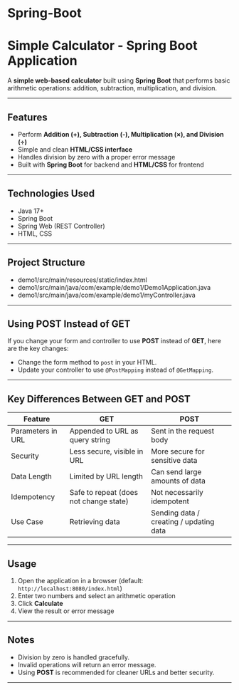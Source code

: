 # Spring-Boot
# Simple Calculator - Spring Boot Application

A **simple web-based calculator** built using **Spring Boot** that performs basic arithmetic operations: addition, subtraction, multiplication, and division.

---

## **Features**
- Perform **Addition (+), Subtraction (-), Multiplication (×), and Division (÷)**
- Simple and clean **HTML/CSS interface**
- Handles division by zero with a proper error message
- Built with **Spring Boot** for backend and **HTML/CSS** for frontend

---

## **Technologies Used**
- Java 17+
- Spring Boot
- Spring Web (REST Controller)
- HTML, CSS

---

## **Project Structure**

- demo1/src/main/resources/static/index.html
- demo1/src/main/java/com/example/demo1/Demo1Application.java
- demo1/src/main/java/com/example/demo1/myController.java



---

## **Using POST Instead of GET**
If you change your form and controller to use **POST** instead of **GET**, here are the key changes:

- Change the form method to `post` in your HTML.
- Update your controller to use `@PostMapping` instead of `@GetMapping`.

---

## **Key Differences Between GET and POST**

| Feature                  | GET                                      | POST                                      |
|---------------------------|-----------------------------------------|------------------------------------------|
| Parameters in URL         | Appended to URL as query string         | Sent in the request body                  |
| Security                  | Less secure, visible in URL             | More secure for sensitive data           |
| Data Length               | Limited by URL length                   | Can send large amounts of data           |
| Idempotency               | Safe to repeat (does not change state)  | Not necessarily idempotent               |
| Use Case                  | Retrieving data                         | Sending data / creating / updating data  |

---

## **Usage**
1. Open the application in a browser (default: `http://localhost:8080/index.html`)
2. Enter two numbers and select an arithmetic operation
3. Click **Calculate**
4. View the result or error message

---

## **Notes**
- Division by zero is handled gracefully.
- Invalid operations will return an error message.
- Using **POST** is recommended for cleaner URLs and better security.

---
